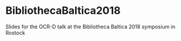 # BibliothecaBaltica2018
Slides for the OCR-D talk at the Bibliotheca Baltica 2018 symposium in Rostock
